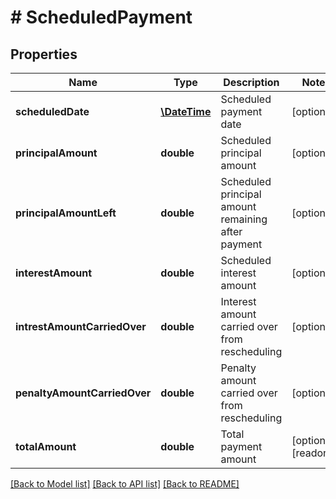 # # ScheduledPayment

## Properties

Name | Type | Description | Notes
------------ | ------------- | ------------- | -------------
**scheduledDate** | [**\DateTime**](\DateTime.md) | Scheduled payment date | [optional] 
**principalAmount** | **double** | Scheduled principal amount | [optional] 
**principalAmountLeft** | **double** | Scheduled principal amount remaining after payment | [optional] 
**interestAmount** | **double** | Scheduled interest amount | [optional] 
**intrestAmountCarriedOver** | **double** | Interest amount carried over from rescheduling | [optional] 
**penaltyAmountCarriedOver** | **double** | Penalty amount carried over from rescheduling | [optional] 
**totalAmount** | **double** | Total payment amount | [optional] [readonly] 

[[Back to Model list]](../../README.md#documentation-for-models) [[Back to API list]](../../README.md#documentation-for-api-endpoints) [[Back to README]](../../README.md)


